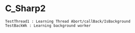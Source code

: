 # C_Sharp2
	TestThread1 : Learning Thread Abort/callBack/IsBackground
	TestBackWk : Learning background worker
